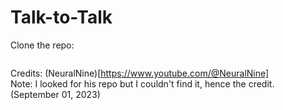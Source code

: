 # Talk-to-Talk

Clone the repo:
```

```

Credits: (NeuralNine)[https://www.youtube.com/@NeuralNine] <br>
Note: I looked for his repo but I couldn't find it, hence the credit. (September 01, 2023)
